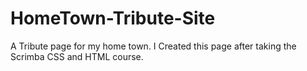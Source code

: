 # HomeTown-Tribute-Site
A Tribute page for my home town. I Created this page after taking the Scrimba CSS and HTML course.

